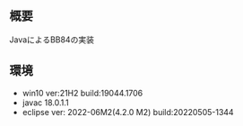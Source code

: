 ## 概要
JavaによるBB84の実装


## 環境
- win10 ver:21H2  build:19044.1706
- javac 18.0.1.1
- eclipse ver: 2022-06M2(4.2.0 M2)  build:20220505-1344


